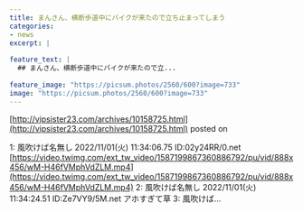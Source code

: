 ```yaml
---
title: まんさん、横断歩道中にバイクが来たので立ち止まってしまう
categories:
- news
excerpt: |
  
feature_text: |
  ## まんさん、横断歩道中にバイクが来たので立...
  
feature_image: "https://picsum.photos/2560/600?image=733"
image: "https://picsum.photos/2560/600?image=733"
---
```


[http://vipsister23.com/archives/10158725.html](http://vipsister23.com/archives/10158725.html)
posted on 

<!--more-->

1: 風吹けば名無し 2022/11/01(火) 11:34:06.75 ID:02y24RR/0.net [https://video.twimg.com/ext_tw_video/1587199867360886792/pu/vid/888x456/wM-H46fVMphVdZLM.mp4](https://video.twimg.com/ext_tw_video/1587199867360886792/pu/vid/888x456/wM-H46fVMphVdZLM.mp4) 2: 風吹けば名無し 2022/11/01(火) 11:34:24.51 ID:Ze7VY9/5M.net アホすぎて草 3: 風吹けば...
